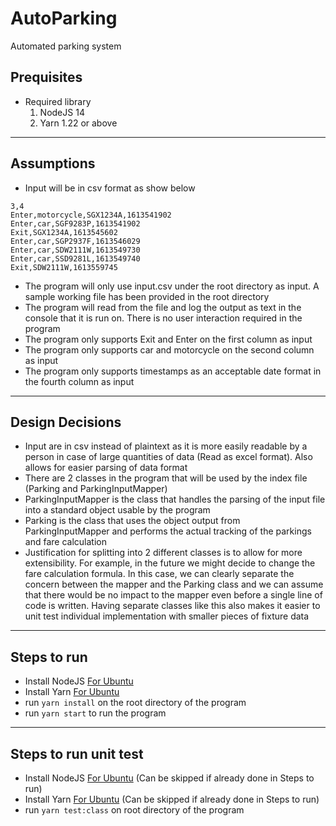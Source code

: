 # AutoParking
Automated parking system

## Prequisites
- Required library
  1) NodeJS 14
  2) Yarn 1.22 or above
---
## Assumptions
- Input will be in csv format as show below 
```
3,4
Enter,motorcycle,SGX1234A,1613541902
Enter,car,SGF9283P,1613541902
Exit,SGX1234A,1613545602
Enter,car,SGP2937F,1613546029
Enter,car,SDW2111W,1613549730
Enter,car,SSD9281L,1613549740
Exit,SDW2111W,1613559745
```
- The program will only use input.csv under the root directory as input. A sample working file has been provided in the root directory
- The program will read from the file and log the output as text in the console that it is run on. There is no user interaction required in the program
- The program only supports Exit and Enter on the first column as input
- The program only supports car and motorcycle on the second column as input
- The program only supports timestamps as an acceptable date format in the fourth column as input
---
## Design Decisions
- Input are in csv instead of plaintext as it is more easily readable by a person in case of large quantities of data (Read as excel format). Also allows for easier parsing of data format
- There are 2 classes in the program that will be used by the index file (Parking and ParkingInputMapper)
- ParkingInputMapper is the class that handles the parsing of the input file into a standard object usable by the program
- Parking is the class that uses the object output from ParkingInputMapper and performs the actual tracking of the parkings and fare calculation
- Justification for splitting into 2 different classes is to allow for more extensibility. For example, in the future we might decide to change the fare calculation formula. In this case, we can clearly separate the concern between the mapper and the Parking class and we can assume that there would be no impact to the mapper even before a single line of code is written. Having separate classes like this also makes it easier to unit test individual implementation with smaller pieces of fixture data
---
## Steps to run
- Install NodeJS [For Ubuntu](https://www.digitalocean.com/community/tutorials/how-to-install-node-js-on-ubuntu-16-04)
- Install Yarn [For Ubuntu](https://www.linuxcloudvps.com/blog/how-to-install-yarn-on-ubuntu-16-04/)
- run `yarn install` on the root directory of the program
- run `yarn start` to run the program
---
## Steps to run unit test
- Install NodeJS [For Ubuntu](https://www.digitalocean.com/community/tutorials/how-to-install-node-js-on-ubuntu-16-04) (Can be skipped if already done in Steps to run)
- Install Yarn [For Ubuntu](https://www.linuxcloudvps.com/blog/how-to-install-yarn-on-ubuntu-16-04/) (Can be skipped if already done in Steps to run)
- run `yarn test:class` on root directory of the program
